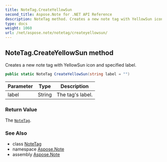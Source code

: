 ```yaml
---
title: NoteTag.CreateYellowSun
second_title: Aspose.Note for .NET API Reference
description: NoteTag method. Creates a new note tag with YellowSun icon and specified label
type: docs
weight: 1060
url: /net/aspose.note/notetag/createyellowsun/
---
```

## NoteTag.CreateYellowSun method

Creates a new note tag with YellowSun icon and specified label.

```csharp
public static NoteTag CreateYellowSun(string label = "")
```

| Parameter | Type | Description |
| --- | --- | --- |
| label | String | The tag's label. |

### Return Value

The [`NoteTag`](../).

### See Also

* class [NoteTag](../)
* namespace [Aspose.Note](../../notetag/)
* assembly [Aspose.Note](../../../)


